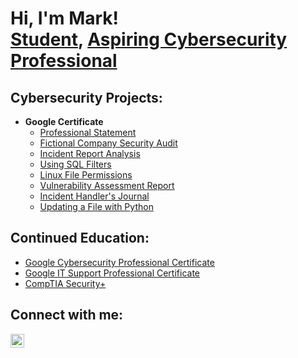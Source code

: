 <h1>Hi, I'm Mark! <br/><a href="https://www.linkedin.com/in/mark-gonzalez-853b94198/">Student</a>, <a href="https://www.linkedin.com/in/mark-gonzalez-853b94198/">Aspiring Cybersecurity Professional</a>

<h2>Cybersecurity Projects:</h2>

- <b>Google Certificate</b>
  - [Professional Statement](https://github.com/MarkG1008/Professional-Statement)
  - [Fictional Company Security Audit](https://github.com/MarkG1008/Fictional-Company-Security-Audit)
  - [Incident Report Analysis](https://github.com/MarkG1008/Incident-Report-Analysis)
  - [Using SQL Filters](https://github.com/MarkG1008/SQL-Filters)
  - [Linux File Permissions](https://github.com/MarkG1008/Linux-File-Permissions)
  - [Vulnerability Assessment Report](https://github.com/MarkG1008/Vulnerability-Assessment-Report)
  - [Incident Handler's Journal](https://github.com/MarkG1008/Incident-Handler-s-Journal)
  - [Updating a File with Python ](https://github.com/MarkG1008/Updating-a-File-With-Python)


  

<h2>Continued Education: </h2>

- [Google Cybersecurity Professional Certificate](https://www.coursera.org/professional-certificates/google-cybersecurity?utm_medium=sem&utm_source=gg&utm_campaign=B2C_NAMER_google-cybersecurity_google_FTCOF_professional-certificates_country-US&campaignid=20086358053&adgroupid=147458924814&device=c&keyword=google%20cybersecurity%20certification&matchtype=b&network=g&devicemodel=&adposition=&creativeid=657336976318&hide_mobile_promo&gclid=Cj0KCQjwsp6pBhCfARIsAD3GZubFP1DI8RphL8zDk-94Eua2Juv0FErzmVOkXWeaj9cWa1zyMQ-bG34aAvRSEALw_wcB)
- [Google IT Support Professional Certificate](https://www.coursera.org/enroll/google-it-support/paidmedia?utm_medium=sem&utm_source=gg&utm_campaign=B2C_NAMER_google-it-support_google_FTCOF_professional-certificates_country-US-mostly-phrase&campaignid=1855233775&adgroupid=69991891855&device=c&keyword=it%20support%20certification&matchtype=b&network=g&devicemodel=&adposition=&creativeid=670992199329&hide_mobile_promo&gclid=Cj0KCQjwsp6pBhCfARIsAD3GZuYv05LbA85DD14b4HqwGQsMa8Kyx9Mux_f7V_lMxSoJAtijDmXQOUAaArFXEALw_wcB)
- [CompTIA Security+](https://www.comptia.org/certifications/security)

<h2>Connect with me:</h2>

[<img align="left" alt="JoshMadakor | LinkedIn" width="22px" src="https://cdn.jsdelivr.net/npm/simple-icons@v3/icons/linkedin.svg" />][linkedin]

[linkedin]: https://www.linkedin.com/in/mark-gonzalez-853b94198/

<!--

Here are some ideas to get you started:

- 🔭 I’m currently working on ...
- 🌱 I’m currently learning ...
- 👯 I’m looking to collaborate on ...
- 🤔 I’m looking for help with ...
- 💬 Ask me about ...
- 📫 How to reach me: ...
- 😄 Pronouns: ...
- ⚡ Fun fact: ...
-->
